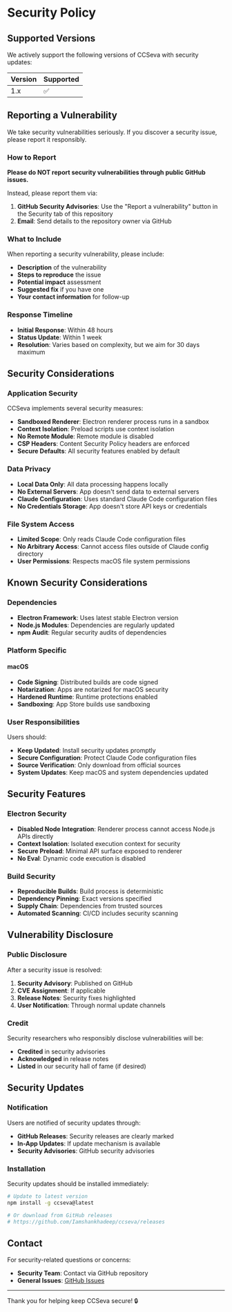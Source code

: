 # Security Policy

## Supported Versions

We actively support the following versions of CCSeva with security updates:

| Version | Supported          |
| ------- | ------------------ |
| 1.x     | :white_check_mark: |

## Reporting a Vulnerability

We take security vulnerabilities seriously. If you discover a security issue, please report it responsibly.

### How to Report

**Please do NOT report security vulnerabilities through public GitHub issues.**

Instead, please report them via:

1. **GitHub Security Advisories**: Use the "Report a vulnerability" button in the Security tab of this repository
2. **Email**: Send details to the repository owner via GitHub

### What to Include

When reporting a security vulnerability, please include:

- **Description** of the vulnerability
- **Steps to reproduce** the issue
- **Potential impact** assessment
- **Suggested fix** if you have one
- **Your contact information** for follow-up

### Response Timeline

- **Initial Response**: Within 48 hours
- **Status Update**: Within 1 week
- **Resolution**: Varies based on complexity, but we aim for 30 days maximum

## Security Considerations

### Application Security

CCSeva implements several security measures:

- **Sandboxed Renderer**: Electron renderer process runs in a sandbox
- **Context Isolation**: Preload scripts use context isolation
- **No Remote Module**: Remote module is disabled
- **CSP Headers**: Content Security Policy headers are enforced
- **Secure Defaults**: All security features enabled by default

### Data Privacy

- **Local Data Only**: All data processing happens locally
- **No External Servers**: App doesn't send data to external servers
- **Claude Configuration**: Uses standard Claude Code configuration files
- **No Credentials Storage**: App doesn't store API keys or credentials

### File System Access

- **Limited Scope**: Only reads Claude Code configuration files
- **No Arbitrary Access**: Cannot access files outside of Claude config directory
- **User Permissions**: Respects macOS file system permissions

## Known Security Considerations

### Dependencies

- **Electron Framework**: Uses latest stable Electron version
- **Node.js Modules**: Dependencies are regularly updated
- **npm Audit**: Regular security audits of dependencies

### Platform Specific

#### macOS
- **Code Signing**: Distributed builds are code signed
- **Notarization**: Apps are notarized for macOS security
- **Hardened Runtime**: Runtime protections enabled
- **Sandboxing**: App Store builds use sandboxing

### User Responsibilities

Users should:

- **Keep Updated**: Install security updates promptly
- **Secure Configuration**: Protect Claude Code configuration files
- **Source Verification**: Only download from official sources
- **System Updates**: Keep macOS and system dependencies updated

## Security Features

### Electron Security

- **Disabled Node Integration**: Renderer process cannot access Node.js APIs directly
- **Context Isolation**: Isolated execution context for security
- **Secure Preload**: Minimal API surface exposed to renderer
- **No Eval**: Dynamic code execution is disabled

### Build Security

- **Reproducible Builds**: Build process is deterministic
- **Dependency Pinning**: Exact versions specified
- **Supply Chain**: Dependencies from trusted sources
- **Automated Scanning**: CI/CD includes security scanning

## Vulnerability Disclosure

### Public Disclosure

After a security issue is resolved:

1. **Security Advisory**: Published on GitHub
2. **CVE Assignment**: If applicable
3. **Release Notes**: Security fixes highlighted
4. **User Notification**: Through normal update channels

### Credit

Security researchers who responsibly disclose vulnerabilities will be:

- **Credited** in security advisories
- **Acknowledged** in release notes
- **Listed** in our security hall of fame (if desired)

## Security Updates

### Notification

Users are notified of security updates through:

- **GitHub Releases**: Security releases are clearly marked
- **In-App Updates**: If update mechanism is available
- **Security Advisories**: GitHub security advisories

### Installation

Security updates should be installed immediately:

```bash
# Update to latest version
npm install -g ccseva@latest

# Or download from GitHub releases
# https://github.com/Iamshankhadeep/ccseva/releases
```

## Contact

For security-related questions or concerns:

- **Security Team**: Contact via GitHub repository
- **General Issues**: [GitHub Issues](https://github.com/Iamshankhadeep/ccseva/issues)

---

Thank you for helping keep CCSeva secure! 🔒